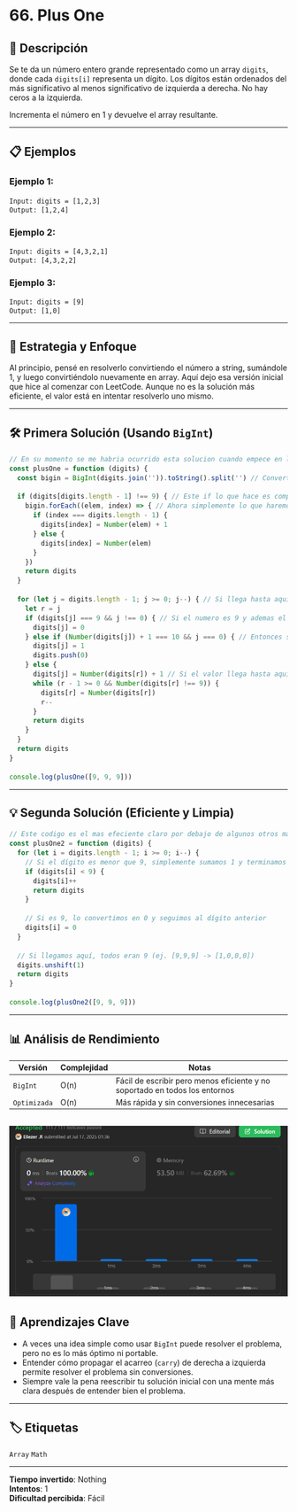 # 66. Plus One

## 🧠 Descripción

Se te da un número entero grande representado como un array `digits`, donde cada `digits[i]` representa un dígito. Los dígitos están ordenados del más significativo al menos significativo de izquierda a derecha. No hay ceros a la izquierda.

Incrementa el número en 1 y devuelve el array resultante.

---

## 📋 Ejemplos

### Ejemplo 1:
```
Input: digits = [1,2,3]
Output: [1,2,4]
```

### Ejemplo 2:
```
Input: digits = [4,3,2,1]
Output: [4,3,2,2]
```

### Ejemplo 3:
```
Input: digits = [9]
Output: [1,0]
```

---

## 💭 Estrategia y Enfoque

Al principio, pensé en resolverlo convirtiendo el número a string, sumándole 1, y luego convirtiéndolo nuevamente en array. Aquí dejo esa versión inicial que hice al comenzar con LeetCode. Aunque no es la solución más eficiente, el valor está en intentar resolverlo uno mismo.

---

## 🛠️ Primera Solución (Usando `BigInt`)

```js
// En su momento se me habria ocurrido esta solucion cuando empece en leetcode, la cual dare una breve explicacion a medias, no es el mejor codigo claro pero lo importante es intentar hacer el ejercicio por su cuenta, ese codigo es de cuando practicaba antes de ahora
const plusOne = function (digits) {
  const bigin = BigInt(digits.join('')).toString().split('') // Convertimos el array en un string o mas bien los numeros

  if (digits[digits.length - 1] !== 9) { // Este if lo que hace es comprobar si el ultimo numero es menor a 9
    bigin.forEach((elem, index) => { // Ahora simplemente lo que haremos es iterar y comprobar que el index sea igual a el ultimo index de digits y si no simplemente lo trasformamos a un numero
      if (index === digits.length - 1) {
        digits[index] = Number(elem) + 1
      } else {
        digits[index] = Number(elem)
      }
    })
    return digits
  }

  for (let j = digits.length - 1; j >= 0; j--) { // Si llega hasta aqui, quiere decir que el numero es 9
    let r = j
    if (digits[j] === 9 && j !== 0) { // Si el numero es 9 y ademas el indice no es 0 entonces lo cambiamos por 0
      digits[j] = 0
    } else if (Number(digits[j]) + 1 === 10 && j === 0) { // Entonces suponiendo que es el ultimo numero del array o mas bien el primero por que vamos de atras para delante, lo que hace es comprobar si ese numero es 10, para asi poder agregar 2 valores el 1 y el 0 detras simulando el 10
      digits[j] = 1
      digits.push(0)
    } else {
      digits[j] = Number(digits[r]) + 1 // Si el valor llega hasta aqui quiere decir que el valor puede ser 9 o algun otro numero y se le aumenta 1, si no entrara al while y lo convertira en un numero
      while (r - 1 >= 0 && Number(digits[r] !== 9)) {
        digits[r] = Number(digits[r])
        r--
      }
      return digits
    }
  }
  return digits
}

console.log(plusOne([9, 9, 9]))
```

---

## 💡 Segunda Solución (Eficiente y Limpia)

```js
// Este codigo es el mas efeciente claro por debajo de algunos otros matemticos
const plusOne2 = function (digits) {
  for (let i = digits.length - 1; i >= 0; i--) {
    // Si el dígito es menor que 9, simplemente sumamos 1 y terminamos
    if (digits[i] < 9) {
      digits[i]++
      return digits
    }

    // Si es 9, lo convertimos en 0 y seguimos al dígito anterior
    digits[i] = 0
  }

  // Si llegamos aquí, todos eran 9 (ej. [9,9,9] -> [1,0,0,0])
  digits.unshift(1)
  return digits
}

console.log(plusOne2([9, 9, 9]))
```

---

## 📊 Análisis de Rendimiento

| Versión         | Complejidad | Notas                     |
|------------------|-------------|----------------------------|
| `BigInt`         | O(n)        | Fácil de escribir pero menos eficiente y no soportado en todos los entornos |
| `Optimizada`     | O(n)        | Más rápida y sin conversiones innecesarias |


![rendimiento](./public/rendimiento.png)
---

## 🎯 Aprendizajes Clave

- A veces una idea simple como usar `BigInt` puede resolver el problema, pero no es lo más óptimo ni portable.
- Entender cómo propagar el acarreo (`carry`) de derecha a izquierda permite resolver el problema sin conversiones.
- Siempre vale la pena reescribir tu solución inicial con una mente más clara después de entender bien el problema.

---

## 🏷️ Etiquetas

`Array` `Math` 

---

**Tiempo invertido**: Nothing  
**Intentos**: 1  
**Dificultad percibida**: Fácil
